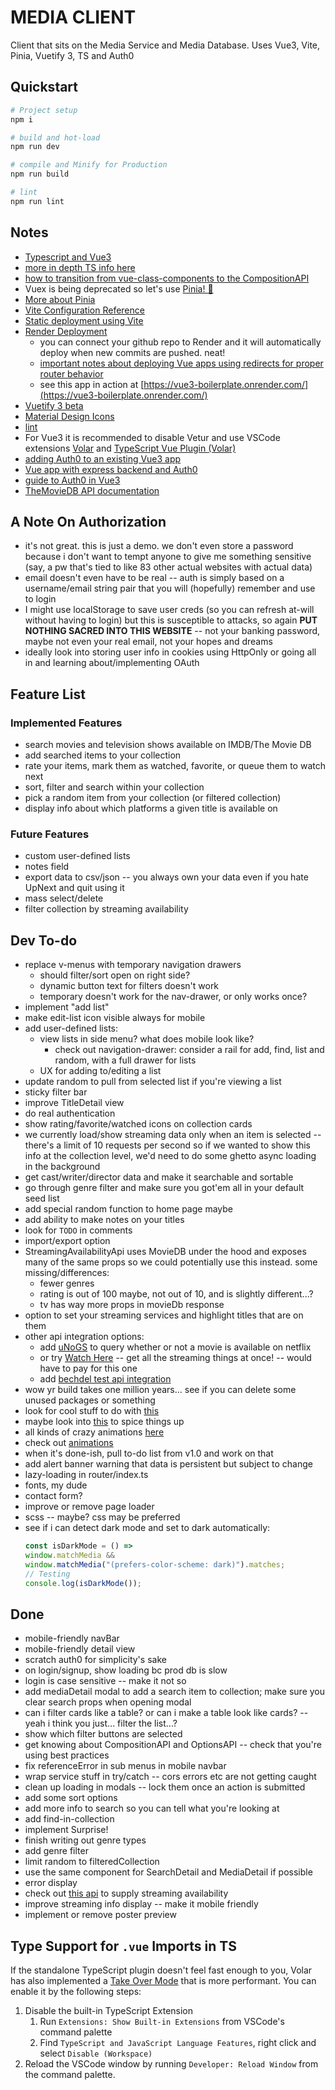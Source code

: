 # MEDIA CLIENT

Client that sits on the Media Service and Media Database. Uses Vue3, Vite, Pinia, Vuetify 3, TS and Auth0

## Quickstart

```sh
# Project setup
npm i

# build and hot-load
npm run dev

# compile and Minify for Production
npm run build

# lint
npm run lint
```

## Notes
* [Typescript and Vue3](https://vuejs.org/guide/typescript/overview.html)
* [more in depth TS info here](https://blog.logrocket.com/how-to-use-vue-3-typescript/)
* [how to transition from vue-class-components to the CompositionAPI](https://levelup.gitconnected.com/from-vue-class-component-to-composition-api-ef3c3dd5fdda)
* Vuex is being deprecated so let's use [Pinia! 🍍](https://pinia.vuejs.org/core-concepts/)
* [More about Pinia](https://www.vuemastery.com/blog/advantages-of-pinia-vs-vuex/)
* [Vite Configuration Reference](https://vitejs.dev/config/)
* [Static deployment using Vite](https://vitejs.dev/guide/static-deploy.html)
* [Render Deployment](https://dashboard.render.com/)
	- you can connect your github repo to Render and it will automatically deploy when new commits are pushed. neat!
	- [important notes about deploying Vue apps using redirects for proper router behavior](https://render.com/docs/deploy-vue-js)
	- see this app in action at [https://vue3-boilerplate.onrender.com/](https://vue3-boilerplate.onrender.com/)
* [Vuetify 3 beta](https://next.vuetifyjs.com/en/)
* [Material Design Icons](https://materialdesignicons.com/)
* [lint](https://eslint.org/)
* For Vue3 it is recommended to disable Vetur and use VSCode extensions [Volar](https://marketplace.visualstudio.com/items?itemName=Vue.volar) and [TypeScript Vue Plugin (Volar)](https://marketplace.visualstudio.com/items?itemName=Vue.vscode-typescript-vue-plugin)
* [adding Auth0 to an existing Vue3 app](https://developer.auth0.com/resources/guides/spa/vue/basic-authentication)
* [Vue app with express backend and Auth0](https://auth0.com/blog/how-to-make-secure-http-requests-with-vue-and-express/)
* [guide to Auth0 in Vue3](https://developer.auth0.com/resources/code-samples/full-stack/hello-world/basic-access-control/spa/vue-javascript-with-composition-api/express-typescript)
* [TheMovieDB API documentation](https://developers.themoviedb.org/3/getting-started/introduction)


## A Note On Authorization
* it's not great. this is just a demo. we don't even store a password because i don't want to tempt anyone to give me something sensitive (say, a pw that's tied to like 83 other actual websites with actual data)
* email doesn't even have to be real -- auth is simply based on a username/email string pair that you will (hopefully) remember and use to login
* I might use localStorage to save user creds (so you can refresh at-will without having to login) but this is susceptible to attacks, so again **PUT NOTHING SACRED INTO THIS WEBSITE** -- not your banking password, maybe not even your real email, not your hopes and dreams
* ideally look into storing user info in cookies using HttpOnly or going all in and learning about/implementing OAuth

## Feature List

### Implemented Features
* search movies and television shows available on IMDB/The Movie DB
* add searched items to your collection
* rate your items, mark them as watched, favorite, or queue them to watch next
* sort, filter and search within your collection
* pick a random item from your collection (or filtered collection)
* display info about which platforms a given title is available on

### Future Features
* custom user-defined lists
* notes field
* export data to csv/json -- you always own your data even if you hate UpNext and quit using it
* mass select/delete
* filter collection by streaming availability


## Dev To-do
* replace v-menus with temporary navigation drawers
	- should filter/sort open on right side?
	- dynamic button text for filters doesn't work
	- temporary doesn't work for the nav-drawer, or only works once?
* implement "add list"
* make edit-list icon visible always for mobile
* add user-defined lists:
	- view lists in side menu? what does mobile look like?
		* check out navigation-drawer: consider a rail for add, find, list and random, with a full drawer for lists
	- UX for adding to/editing a list
* update random to pull from selected list if you're viewing a list
* sticky filter bar
* improve TitleDetail view
* do real authentication
* show rating/favorite/watched icons on collection cards
* we currently load/show streaming data only when an item is selected -- there's a limit of 10 requests per second so if we wanted to show this info at the collection level, we'd need to do some ghetto async loading in the background
* get cast/writer/director data and make it searchable and sortable
* go through genre filter and make sure you got'em all in your default seed list
* add special random function to home page maybe
* add ability to make notes on your titles
* look for `TODO` in comments
* import/export option
* StreamingAvailabilityApi uses MovieDB under the hood and exposes many of the same props so we could potentially use this instead. some missing/differences:
	* fewer genres
	* rating is out of 100 maybe, not out of 10, and is slightly different...?
	* tv has way more props in movieDb response
* option to set your streaming services and highlight titles that are on them
* other api integration options:
	- add [uNoGS](https://rapidapi.com/unogs/api/unogs) to query whether or not a movie is available on netflix
    - or try [Watch Here](https://rapidapi.com/devroldy/api/watch-here/details) -- get all the streaming things at once! -- would have to pay for this one
	- add [bechdel test api integration](https://bechdeltest.com/api/v1/doc)
* wow yr build takes one million years... see if you can delete some unused packages or something
* look for cool stuff to do with [this](https://next.vuetifyjs.com/en/components/overlays/#advanced)
* maybe look into [this](https://www.flaticon.com/animated-icons-most-downloaded) to spice things up
* all kinds of crazy animations [here](https://blog.logrocket.com/how-to-animate-svg-css-tutorial-examples/)
* check out [animations](https://vuejs.org/guide/extras/animation.html#class-based-animations)
* when it's done-ish, pull to-do list from v1.0 and work on that
* add alert banner warning that data is persistent but subject to change
* lazy-loading in router/index.ts
* fonts, my dude
* contact form?
* improve or remove page loader
* scss -- maybe? css may be preferred
* see if i can detect dark mode and set to dark automatically:
	```js
	const isDarkMode = () =>
	window.matchMedia &&
	window.matchMedia("(prefers-color-scheme: dark)").matches;
	// Testing
	console.log(isDarkMode());
	```

## Done
* mobile-friendly navBar
* mobile-friendly detail view
* scratch auth0 for simplicity's sake
* on login/signup, show loading bc prod db is slow
* login is case sensitive -- make it not so
* add mediaDetail modal to add a search item to collection; make sure you clear search props when opening modal
* can i filter cards like a table? or can i make a table look like cards? -- yeah i think you just... filter the list...?
* show which filter buttons are selected
* get knowing about CompositionAPI and OptionsAPI -- check that you're using best practices
* fix referenceError in sub menus in mobile navbar
* wrap service stuff in try/catch -- cors errors etc are not getting caught
* clean up loading in modals -- lock them once an action is submitted
* add some sort options
* add more info to search so you can tell what you're looking at
* add find-in-collection
* implement Surprise!
* finish writing out genre types
* add genre filter
* limit random to filteredCollection
* use the same component for SearchDetail and MediaDetail if possible
* error display
* check out [this api](https://rapidapi.com/movie-of-the-night-movie-of-the-night-default/api/streaming-availability) to supply streaming availability
* improve streaming info display -- make it mobile friendly
* implement or remove poster preview


## Type Support for `.vue` Imports in TS
If the standalone TypeScript plugin doesn't feel fast enough to you, Volar has also implemented a [Take Over Mode](https://github.com/johnsoncodehk/volar/discussions/471#discussioncomment-1361669) that is more performant. You can enable it by the following steps:

1. Disable the built-in TypeScript Extension
	1) Run `Extensions: Show Built-in Extensions` from VSCode's command palette
	2) Find `TypeScript and JavaScript Language Features`, right click and select `Disable (Workspace)`
2. Reload the VSCode window by running `Developer: Reload Window` from the command palette.


